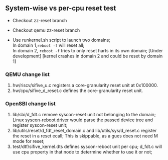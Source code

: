 ## System-wise vs per-cpu reset test
* Checkout zz-reset branch 
* Checkout qemu zz-reset branch 

* Use runkernel.sh script to launch two domains; \
In domain 1,`reboot -f` will reset all; \
In domain 2, `reboot -f` tries to only reset harts in its own domain; [Under development] [kernel crashes in domain 2 and could be reset by domain 1]

### QEMU change list
1. hw/riscv/sifive_u.c registers a core-granularity reset unit at 0x100000.
1. hw/cpu/sifive_d_reset.c defines the core-granularity reset unit.

### OpenSBI change list
1. lib/sbi/d_fdt.c remove syscon-reset unit not belonging to the domain; Linux [syscon-reboot driver](https://github.com/torvalds/linux/blob/master/drivers/power/reset/syscon-reboot.c) would parse the passed device tree and register syscon-reset unit;
1. lib/utils/reset/d_fdt_reset_domain.c and lib/utils/sys/d_reset.c register the reset in a reset ecall; This is skippable, as a gues does not need M mode for reset;
1. test/dtf/sifive_kernel.dts defines syscon-reboot unit per cpu; d_fdt.c will use cpu property in that node to determine whether to use it or not;
